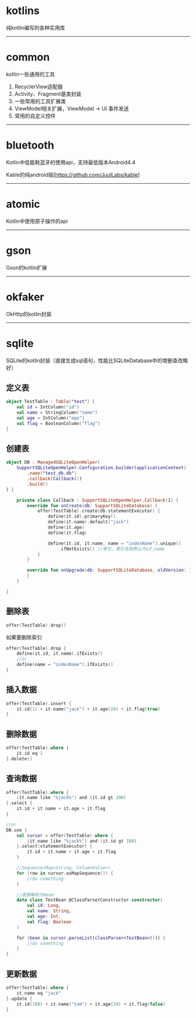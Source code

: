 # kotlins

纯kotlin编写的各种实用库
***

# common

kotlin一些通用的工具

1. RecyclerView适配器
2. Activity、Fragment基类封装
4. 一些常用的工具扩展类
5. ViewModel相关扩展，ViewModel -> UI 事件发送
6. 常用的自定义控件

***

# bluetooth

Kotlin中低能耗蓝牙的使用api，支持最低版本Android4.4

Kable的纯android版[https://github.com/JuulLabs/kable]
***

# atomic

Kotlin中使用原子操作的api
***

# gson

Gson的kotlin扩展
***

# okfaker

OkHttp的kotlin封装
***

# sqlite

SQLite的kotlin封装（直接生成sql语句，性能比SQLiteDatabase中的增删查改略好）

## 定义表

```kotlin
object TestTable : Table("test") {
    val id = IntColumn("id")
    val name = StringColumn("name")
    val age = IntColumn("age")
    val flag = BooleanColumn("flag")
}
```

## 创建表

```kotlin
object DB : ManagedSQLiteOpenHelper(
    SupportSQLiteOpenHelper.Configuration.builder(applicationContext)
        .name("test_db.db")
        .callback(Callback())
        .build()
) {

    private class Callback : SupportSQLiteOpenHelper.Callback(1) {
        override fun onCreate(db: SupportSQLiteDatabase) {
            offer(TestTable).create(db.statementExecutor) {
                define(it.id).primaryKey()
                define(it.name).default("jack")
                define(it.age)
                define(it.flag)

                define(it.id, it.name, name = "indexName").unique()
                    .ifNotExists() //索引，索引名称默认为id_name
            }
        }

        override fun onUpgrade(db: SupportSQLiteDatabase, oldVersion: Int, newVersion: Int) {
        }
    }

}
```

## 删除表

```kotlin
offer(TestTable).drop()
```

如果要删除索引

```kotlin
offer(TestTable).drop {
    define(it.id, it.name).ifExists()
    //or
    define(name = "indexName").ifExists()
}
```

## 插入数据

```kotlin
offer(TestTable).insert {
    it.id(1) + it.name("jack") + it.age(20) + it.flag(true)
}
```

## 删除数据

```kotlin
offer(TestTable).where {
    it.id eq 1
}.delete()
```

## 查询数据

```kotlin
offer(TestTable).where {
    (it.name like "%jack%") and (it.id gt 100)
}.select {
    it.id + it.name + it.age + it.flag
}

//or
DB.use {
    val cursor = offer(TestTable).where {
        (it.name like "%jack%") and (it.id gt 100)
    }.select(statementExecutor) {
        it.id + it.name + it.age + it.flag
    }

    //Sequence<Map<String, ColumnValue>>
    for (row in cursor.asMapSequence()) {
        //do something
    }

    //直接解析为bean
    data class TestBean @ClassParserConstructor constructor(
        val id: Long,
        val name: String,
        val age: Int,
        val flag: Boolean
    )

    for (bean in cursor.parseList(classParser<TestBean>())) {
        //do something
    }
}
```

## 更新数据

```kotlin
offer(TestTable).where {
    it.name eq "jack"
}.update {
    it.id(100) + it.name("tom") + it.age(20) + it.flag(false)
}
```





